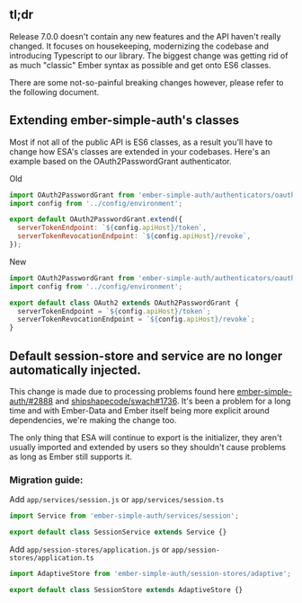 ## tl;dr

Release 7.0.0 doesn't contain any new features and the API haven't really changed.
It focuses on housekeeping, modernizing the codebase and introducing Typescript to our library.
The biggest change was getting rid of as much "classic" Ember syntax as possible and get onto ES6 classes.

There are some not-so-painful breaking changes however, please refer to the following document.

## Extending ember-simple-auth's classes

Most if not all of the public API is ES6 classes, as a result you'll have to change how ESA's classes are extended in your codebases.
Here's an example based on the OAuth2PasswordGrant authenticator.

Old

```js
import OAuth2PasswordGrant from 'ember-simple-auth/authenticators/oauth2-password-grant';
import config from '../config/environment';

export default OAuth2PasswordGrant.extend({
  serverTokenEndpoint: `${config.apiHost}/token`,
  serverTokenRevocationEndpoint: `${config.apiHost}/revoke`,
});
```

New

```js
import OAuth2PasswordGrant from 'ember-simple-auth/authenticators/oauth2-password-grant';
import config from '../config/environment';

export default class OAuth2 extends OAuth2PasswordGrant {
  serverTokenEndpoint = `${config.apiHost}/token`;
  serverTokenRevocationEndpoint = `${config.apiHost}/revoke`;
}
```

## Default session-store and service are no longer automatically injected.

This change is made due to processing problems found here [ember-simple-auth/#2888](https://github.com/mainmatter/ember-simple-auth/pull/2888) and [shipshapecode/swach#1736](https://github.com/shipshapecode/swach/pull/1736).
It's been a problem for a long time and with Ember-Data and Ember itself being more explicit around dependencies, we're making the change too.

The only thing that ESA will continue to export is the initializer, they aren't usually imported and extended by users so they shouldn't cause problems as long as Ember still supports it.

### Migration guide:

Add `app/services/session.js` or `app/services/session.ts`

```js
import Service from 'ember-simple-auth/services/session';

export default class SessionService extends Service {}
```

Add `app/session-stores/application.js` or `app/session-stores/application.ts`

```js
import AdaptiveStore from 'ember-simple-auth/session-stores/adaptive';

export default class SessionStore extends AdaptiveStore {}
```

